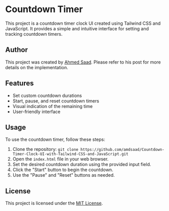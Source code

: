 # Countdown Timer

This project is a countdown timer clock UI created using Tailwind CSS and JavaScript. It provides a simple and intuitive interface for setting and tracking countdown timers.

## Author

This project was created by [Ahmed Saad](https://amd.codes/posts/creating-a-countdown-timer-clock-ui-with-tailwind-css-and-java-script). Please refer to his post for more details on the implementation.

## Features

- Set custom countdown durations
- Start, pause, and reset countdown timers
- Visual indication of the remaining time
- User-friendly interface

## Usage

To use the countdown timer, follow these steps:

1. Clone the repository: `git clone https://github.com/amdsaad/Countdown-Timer-Clock-UI-with-Tailwind-CSS-and-JavaScript.git`
2. Open the `index.html` file in your web browser.
3. Set the desired countdown duration using the provided input field.
4. Click the "Start" button to begin the countdown.
5. Use the "Pause" and "Reset" buttons as needed.

## License

This project is licensed under the [MIT License](LICENSE).
